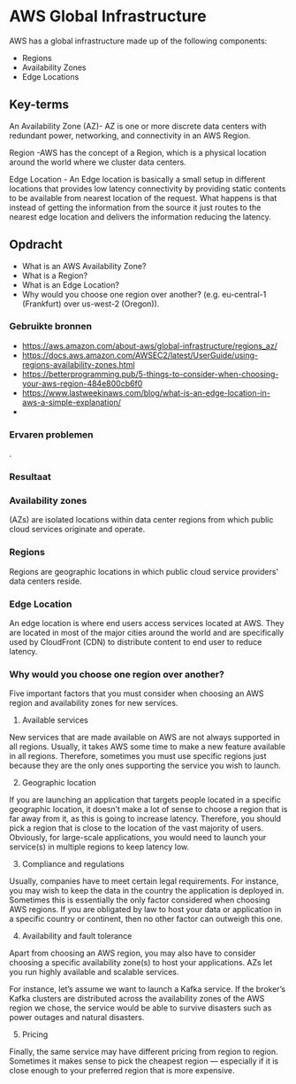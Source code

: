 # AWS Global Infrastructure
AWS has a global infrastructure made up of the following components:
- Regions
- Availability Zones
- Edge Locations


## Key-terms
An Availability Zone (AZ)- AZ is one or more discrete data centers with redundant power, networking, and connectivity in an AWS Region. 

Region -AWS has the concept of a Region, which is a physical location around the world where we cluster data centers. 

Edge Location - An Edge location is basically a small setup in different locations that provides low latency connectivity by providing static contents to be available from nearest location of the request.
What happens is that instead of getting the information from the source it just routes to the nearest edge location and delivers the information reducing the latency. 



## Opdracht

- What is an AWS Availability Zone?
- What is a Region?
- What is an Edge Location?
- Why would you choose one region over another? (e.g. eu-central-1 (Frankfurt) over us-west-2 (Oregon)).


### Gebruikte bronnen
- https://aws.amazon.com/about-aws/global-infrastructure/regions_az/
- https://docs.aws.amazon.com/AWSEC2/latest/UserGuide/using-regions-availability-zones.html
- https://betterprogramming.pub/5-things-to-consider-when-choosing-your-aws-region-484e800cb6f0
- https://www.lastweekinaws.com/blog/what-is-an-edge-location-in-aws-a-simple-explanation/
- 

### Ervaren problemen
.

### Resultaat
### Availability zones 
(AZs) are isolated locations within data center regions from which public cloud services originate and operate. 
### Regions 
Regions are geographic locations in which public cloud service providers' data centers reside.
### Edge Location
An edge location is where end users access services located at AWS. They are located in most of the major cities around the world and are specifically used by CloudFront (CDN) to distribute content to end user to reduce latency. 
### Why would you choose one region over another?

Five important factors that you must consider when choosing an AWS region and availability zones for new services.
1. Available services 

New services that are made available on AWS are not always supported in all regions. Usually, it takes AWS some time to make a new feature available in all regions. Therefore, sometimes you must use specific regions just because they are the only ones supporting the service you wish to launch. 

2. Geographic location 

If you are launching an application that targets people located in a specific geographic location, it doesn’t make a lot of sense to choose a region that is far away from it, as this is going to increase latency. Therefore, you should pick a region that is close to the location of the vast majority of users. Obviously, for large-scale applications, you would need to launch your service(s) in multiple regions to keep latency low. 

3. Compliance and regulations 

Usually, companies have to meet certain legal requirements. For instance, you may wish to keep the data in the country the application is deployed in. Sometimes this is essentially the only factor considered when choosing AWS regions. If you are obligated by law to host your data or application in a specific country or continent, then no other factor can outweigh this one. 

4. Availability and fault tolerance 

Apart from choosing an AWS region, you may also have to consider choosing a specific availability zone(s) to host your applications. AZs let you run highly available and scalable services. 

For instance, let’s assume we want to launch a Kafka service. If the broker’s Kafka clusters are distributed across the availability zones of the AWS region we chose, the service would be able to survive disasters such as power outages and natural disasters. 

5. Pricing 

Finally, the same service may have different pricing from region to region. Sometimes it makes sense to pick the cheapest region — especially if it is close enough to your preferred region that is more expensive. 
